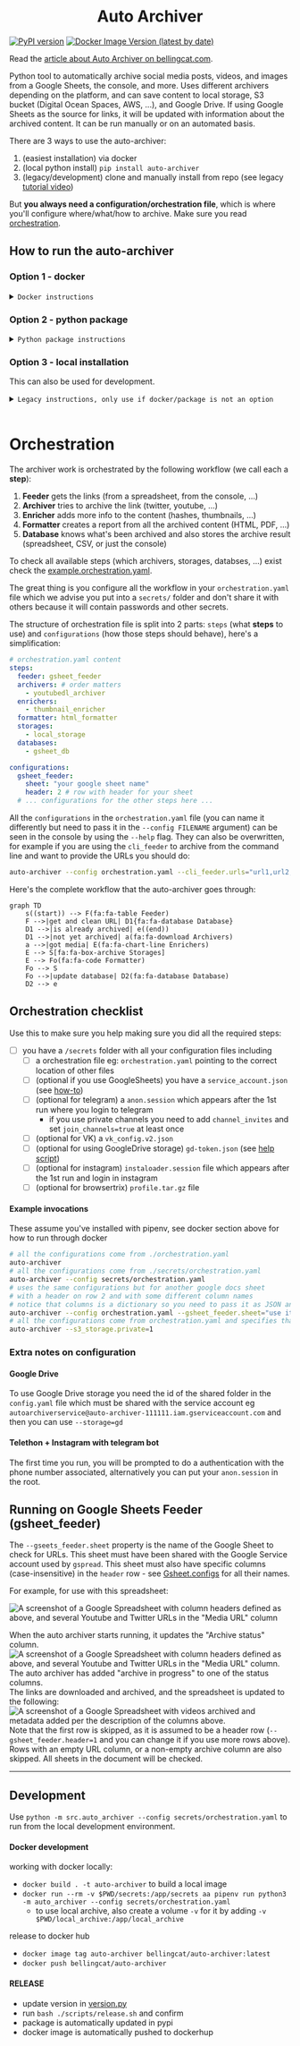 <h1 align="center">Auto Archiver</h1>

[![PyPI version](https://badge.fury.io/py/auto-archiver.svg)](https://badge.fury.io/py/auto-archiver)
[![Docker Image Version (latest by date)](https://img.shields.io/docker/v/bellingcat/auto-archiver?label=version&logo=docker)](https://pypi.org/project/auto-archiver/)
<!-- ![Docker Pulls](https://img.shields.io/docker/pulls/bellingcat/auto-archiver) -->
<!-- [![PyPI download month](https://img.shields.io/pypi/dm/auto-archiver.svg)](https://pypi.python.org/pypi/auto-archiver/) -->
<!-- [![Documentation Status](https://readthedocs.org/projects/vk-url-scraper/badge/?version=latest)](https://vk-url-scraper.readthedocs.io/en/latest/?badge=latest) -->


Read the [article about Auto Archiver on bellingcat.com](https://www.bellingcat.com/resources/2022/09/22/preserve-vital-online-content-with-bellingcats-auto-archiver-tool/).


Python tool to automatically archive social media posts, videos, and images from a Google Sheets, the console, and more. Uses different archivers depending on the platform, and can save content to local storage, S3 bucket (Digital Ocean Spaces, AWS, ...), and Google Drive. If using Google Sheets as the source for links, it will be updated with information about the archived content. It can be run manually or on an automated basis.

There are 3 ways to use the auto-archiver:
1. (easiest installation) via docker
2. (local python install) `pip install auto-archiver`
3. (legacy/development) clone and manually install from repo (see legacy [tutorial video](https://youtu.be/VfAhcuV2tLQ))

But **you always need a configuration/orchestration file**, which is where you'll configure where/what/how to archive. Make sure you read [orchestration](#orchestration).


## How to run the auto-archiver

### Option 1 - docker

<details><summary><code>Docker instructions</code></summary>

[![dockeri.co](https://dockerico.blankenship.io/image/bellingcat/auto-archiver)](https://hub.docker.com/r/bellingcat/auto-archiver)

Docker works like a virtual machine running inside your computer, it isolates everything and makes installation simple. Since it is an isolated environment when you need to pass it your orchestration file or get downloaded media out of docker you will need to connect folders on your machine with folders inside docker with the `-v` volume flag.


1. install [docker](https://docs.docker.com/get-docker/)
2. pull the auto-archiver docker [image](https://hub.docker.com/r/bellingcat/auto-archiver) with `docker pull bellingcat/auto-archiver`
3. run the docker image locally in a container: `docker run --rm -v $PWD/secrets:/app/secrets -v $PWD/local_archive:/app/local_archive bellingcat/auto-archiver -m auto_archiver  --config secrets/orchestration.yaml` breaking this command down:
   1. `docker run` tells docker to start a new container (an instance of the image)
   2. `--rm` makes sure this container is removed after execution (less garbage locally)
   3. `-v $PWD/secrets:/app/secrets` - your secrets folder
      1. `-v` is a volume flag which means a folder that you have on your computer will be connected to a folder inside the docker container
      2. `$PWD/secrets` points to a `secrets/` folder in your current working directory (where your console points to), we use this folder as a best practice to hold all the secrets/tokens/passwords/... you use
      3. `/app/secrets` points to the path the docker container where this image can be found
   4.  `-v $PWD/local_archive:/app/local_archive` - (optional) if you use local_storage
       1.  `-v` same as above, this is a volume instruction
       2.  `$PWD/local_archive` is a folder `local_archive/` in case you want to archive locally and have the files accessible outside docker
       3.  `/app/local_archive` is a folder inside docker that you can reference in your orchestration.yml file 

</details>

### Option 2 - python package

<details><summary><code>Python package instructions</code></summary>

1. make sure you have python 3.8 or higher installed
2. install the package `pip/pipenv/conda install auto-archiver`
3. test it's installed with `auto-archiver --help`
4. run it with your orchestration file and pass any flags you want in the command line `auto-archiver --config secrets/orchestration.yaml`
   1. if your orchestration file is inside a `secrets/` which we advise

</details>


### Option 3 - local installation
This can also be used for development.

<details><summary><code>Legacy instructions, only use if docker/package is not an option</code></summary>


Install the following locally:
1. [ffmpeg](https://www.ffmpeg.org/) must also be installed locally for this tool to work. 
2. [firefox](https://www.mozilla.org/en-US/firefox/new/) and [geckodriver](https://github.com/mozilla/geckodriver/releases) on a path folder like `/usr/local/bin`. 
3. [fonts-noto](https://fonts.google.com/noto) to deal with multiple unicode characters during selenium/geckodriver's screenshots: `sudo apt install fonts-noto -y`. 

Clone and run:
1. `git clone https://github.com/bellingcat/auto-archiver`
2. `pipenv install`
3. `pipenv run python -m src.auto_archiver --config secrets/orchestration.yaml`


</details><br/>

# Orchestration
The archiver work is orchestrated by the following workflow (we call each a **step**): 
1. **Feeder** gets the links (from a spreadsheet, from the console, ...)
2. **Archiver** tries to archive the link (twitter, youtube, ...)
3. **Enricher** adds more info to the content (hashes, thumbnails, ...)
4. **Formatter** creates a report from all the archived content (HTML, PDF, ...)
5. **Database** knows what's been archived and also stores the archive result (spreadsheet, CSV, or just the console)

To check all available steps (which archivers, storages, databses, ...) exist check the [example.orchestration.yaml](example.orchestration.yaml).

The great thing is you configure all the workflow in your `orchestration.yaml` file which we advise you put into a `secrets/` folder and don't share it with others because it will contain passwords and other secrets. 

The structure of orchestration file is split into 2 parts: `steps` (what **steps** to use) and `configurations` (how those steps should behave), here's a simplification:
```yaml
# orchestration.yaml content
steps:
  feeder: gsheet_feeder
  archivers: # order matters
    - youtubedl_archiver
  enrichers:
    - thumbnail_enricher
  formatter: html_formatter
  storages:
    - local_storage
  databases:
    - gsheet_db

configurations:
  gsheet_feeder:
    sheet: "your google sheet name"
    header: 2 # row with header for your sheet
  # ... configurations for the other steps here ...
```

All the `configurations` in the `orchestration.yaml` file (you can name it differently but need to pass it in the `--config FILENAME` argument) can be seen in the console by using the `--help` flag. They can also be overwritten, for example if you are using the `cli_feeder` to archive from the command line and want to provide the URLs you should do:

```bash
auto-archiver --config orchestration.yaml --cli_feeder.urls="url1,url2,url3"
```

Here's the complete workflow that the auto-archiver goes through:
```mermaid
graph TD
    s((start)) --> F(fa:fa-table Feeder)
    F -->|get and clean URL| D1{fa:fa-database Database}
    D1 -->|is already archived| e((end))
    D1 -->|not yet archived| a(fa:fa-download Archivers)
    a -->|got media| E(fa:fa-chart-line Enrichers)
    E --> S[fa:fa-box-archive Storages]
    E --> Fo(fa:fa-code Formatter)
    Fo --> S
    Fo -->|update database| D2(fa:fa-database Database)
    D2 --> e
```

## Orchestration checklist
Use this to make sure you help making sure you did all the required steps:
* [ ] you have a `/secrets` folder with all your configuration files including
  * [ ] a orchestration file eg: `orchestration.yaml` pointing to the correct location of other files
  * [ ] (optional if you use GoogleSheets) you have a `service_account.json` (see [how-to](https://gspread.readthedocs.io/en/latest/oauth2.html#for-bots-using-service-account))
  * [ ] (optional for telegram) a `anon.session` which appears after the 1st run where you login to telegram
    * if you use private channels you need to add `channel_invites` and set `join_channels=true` at least once
  * [ ] (optional for VK) a `vk_config.v2.json`
  * [ ] (optional for using GoogleDrive storage) `gd-token.json` (see [help script](scripts/create_update_gdrive_oauth_token.py))
  * [ ] (optional for instagram) `instaloader.session` file which appears after the 1st run and login in instagram
  * [ ] (optional for browsertrix) `profile.tar.gz` file

#### Example invocations
These assume you've installed with pipenv, see docker section above for how to run through docker

```bash
# all the configurations come from ./orchestration.yaml
auto-archiver
# all the configurations come from ./secrets/orchestration.yaml
auto-archiver --config secrets/orchestration.yaml
# uses the same configurations but for another google docs sheet 
# with a header on row 2 and with some different column names
# notice that columns is a dictionary so you need to pass it as JSON and it will override only the values provided
auto-archiver --config orchestration.yaml --gsheet_feeder.sheet="use it on another sheets doc" --gsheet_feeder.header=2 --gsheet_feeder.columns='{"url": "link"}'
# all the configurations come from orchestration.yaml and specifies that s3 files should be private
auto-archiver --s3_storage.private=1
```

### Extra notes on configuration
#### Google Drive
To use Google Drive storage you need the id of the shared folder in the `config.yaml` file which must be shared with the service account eg `autoarchiverservice@auto-archiver-111111.iam.gserviceaccount.com` and then you can use `--storage=gd`

#### Telethon + Instagram with telegram bot
The first time you run, you will be prompted to do a authentication with the phone number associated, alternatively you can put your `anon.session` in the root.


## Running on Google Sheets Feeder (gsheet_feeder)
The `--gseets_feeder.sheet` property is the name of the Google Sheet to check for URLs. 
This sheet must have been shared with the Google Service account used by `gspread`. 
This sheet must also have specific columns (case-insensitive) in the `header` row - see [Gsheet.configs](src/auto_archiver/utils/gsheet.py) for all their names.

For example, for use with this spreadsheet:

![A screenshot of a Google Spreadsheet with column headers defined as above, and several Youtube and Twitter URLs in the "Media URL" column](docs/demo-before.png)

When the auto archiver starts running, it updates the "Archive status" column.
![A screenshot of a Google Spreadsheet with column headers defined as above, and several Youtube and Twitter URLs in the "Media URL" column. The auto archiver has added "archive in progress" to one of the status columns.](docs/demo-progress.png)
The links are downloaded and archived, and the spreadsheet is updated to the following:
![A screenshot of a Google Spreadsheet with videos archived and metadata added per the description of the columns above.](docs/demo-after.png)
Note that the first row is skipped, as it is assumed to be a header row (`--gsheet_feeder.header=1` and you can change it if you use more rows above). Rows with an empty URL column, or a non-empty archive column are also skipped. All sheets in the document will be checked.


---
## Development
Use `python -m src.auto_archiver --config secrets/orchestration.yaml` to run from the local development environment.

#### Docker development
working with docker locally:
  * `docker build . -t auto-archiver` to build a local image
  * `docker run --rm -v $PWD/secrets:/app/secrets aa pipenv run python3 -m auto_archiver --config secrets/orchestration.yaml`
    * to use local archive, also create a volume `-v` for it by adding `-v $PWD/local_archive:/app/local_archive`


release to docker hub
  * `docker image tag auto-archiver bellingcat/auto-archiver:latest`
  * `docker push bellingcat/auto-archiver`

#### RELEASE
* update version in [version.py](src/auto_archiver/version.py)
* run `bash ./scripts/release.sh` and confirm
* package is automatically updated in pypi
* docker image is automatically pushed to dockerhup